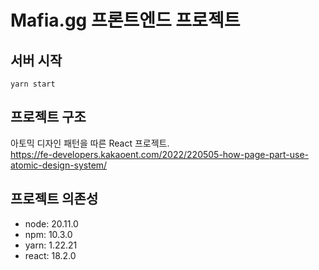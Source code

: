 # Mafia.gg 프론트엔드 프로젝트

## 서버 시작

```
yarn start
```

## 프로젝트 구조

아토믹 디자인 패턴을 따른 React 프로젝트.  
https://fe-developers.kakaoent.com/2022/220505-how-page-part-use-atomic-design-system/

## 프로젝트 의존성

- node: 20.11.0
- npm: 10.3.0
- yarn: 1.22.21
- react: 18.2.0
